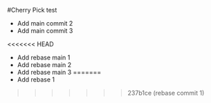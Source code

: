 #Cherry Pick test

- Add main commit 2
- Add main commit 3

<<<<<<< HEAD
- Add rebase main 1
- Add rebase main 2
- Add rebase main 3
=======
- Add rebase 1
>>>>>>> 237b1ce (rebase commit 1)
